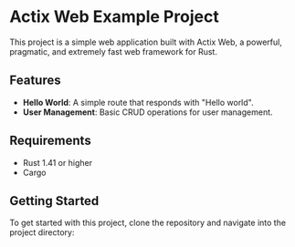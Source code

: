 # Actix Web Example Project

This project is a simple web application built with Actix Web, a powerful, pragmatic, and extremely fast web framework for Rust.

## Features

- **Hello World**: A simple route that responds with "Hello world".
- **User Management**: Basic CRUD operations for user management.

## Requirements

- Rust 1.41 or higher
- Cargo

## Getting Started

To get started with this project, clone the repository and navigate into the project directory:
